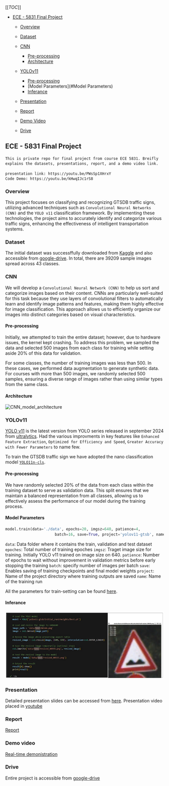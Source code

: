 [[_TOC_]]

* [ECE - 5831 Final Project](#ece---5831-final-project)

    * [Overview](#overview)
    * [Dataset](#Dataset)
    * [CNN](#cnn)
    
        * [Pre-processing](#Pre-processing)
        * [Architecture](#Architecture)
    * [YOLOv11](#YOLOv11)
        
        * [Pre-processing](#Pre-processing)
        * [Model Parameters](#Model Parameters)
        * [Inferance](#Inferance)
    * [Presentation](#Presentation)
    * [Report](#Report)
    * [Demo Video](#demo-video)
    * [Drive](#drive)





## ECE - 5831 Final Project
    This is private repo for final project from course ECE 5831. Breifly explains the datasets, presentations, report, and a demo video link.

    presentation link: https://youtu.be/PWsSp1XHrxY
    Code Demo: https://youtu.be/kHwqIJc1rS8

### Overview
This project focuses on classifying and recognizing GTSDB traffic signs, utilizing advanced techniques such as `Convolutional Neural Networks (CNN)` and the `YOLO v11` classification framework. By implementing these technologies, the project aims to accurately identify and categorize various traffic signs, enhancing the effectiveness of intelligent transportation systems.

### Dataset
The initial dataset was successffully downloaded from [Kaggle][01] and also accessible from [google-drive][10]. In total, there are 39209 sample images spread across 43 classes.

### CNN
We will develop a `Convolutional Neural Network (CNN)` to help us sort and categorize images based on their content. CNNs are particularly well-suited for this task because they use layers of convolutional filters to automatically learn and identify image patterns and features, making them highly effective for image classification. This approach allows us to efficiently organize our images into distinct categories based on visual characteristics.

#### Pre-processing
Initially, we attempted to train the entire dataset; however, due to hardware issues, the kernel kept crashing. To address this problem, we sampled the data and selected 500 images from each class for training while setting aside 20% of this data for validation.

For some classes, the number of training images was less than 500. In these cases, we performed data augmentation to generate synthetic data. For courses with more than 500 images, we randomly selected 500 samples, ensuring a diverse range of images rather than using similar types from the same class.

#### Architecture
![CNN_model_architecture](project/images/CNN_model_architecture.jpeg)

### YOLOv11
[YOLO v11][02] is the latest version from YOLO series released in september 2024 from [ultralytics][03]. Had the various improvments in key features like `Enhanced Feature Extraction`, `Optimized for Efficiency and Speed`, `Greater Accuracy with Fewer Parameters` to name few.

To train the GTSDB traffic sign we have adopted the nano classification model [`YOLO11n-cls`][04].

#### Pre-processing
We have randomly selected 20% of the data from each class within the training dataset to serve as validation data. This split ensures that we maintain a balanced representation from all classes, allowing us to effectively assess the performance of our model during the training process. 

#### Model Parameters
```python
model.train(data='./data', epochs=20, imgsz=640, patience=4,
                      batch=16, save=True, project='yolov11-gtsb', name='initial_run')
```
`data`: Data folder where it contains the train, validation and test dataset
`epoches`: Total number of training epoches
`imgsz`: Traget image size for training. Initially YOLO v11 trained on image size on 640.
`patience`: Number of epochs to wait without improvement in validation metrics before early stopping the training
`batch`: specify number of images per batch
`save`: Enables saving of training checkpoints and final model weights
`project`: Name of the project directory where training outputs are saved
`name`: Name of the training run

All the parameters for train-setting can be found [here][05].

#### Inferance
![yolo-gtsdb-inference](./project/images/Yolo-inference.png)

### Presentation

Detailed presentation slides can be accessed from [here][06].
Presentation video placed in [youtube][11]

### Report

[Report][07]

### Demo video

[Real-time demonistration][08]

### Drive
Entire project is accessible from [google-drive][09]




[01]: https://www.kaggle.com/datasets/meowmeowmeowmeowmeow/gtsrb-german-traffic-sign/data
[02]: https://docs.ultralytics.com/models/yolo11/
[03]: https://www.ultralytics.com/
[04]: https://docs.ultralytics.com/tasks/classify/#models
[05]: https://docs.ultralytics.com/usage/cfg/#train-settings
[06]: https://drive.google.com/drive/folders/1DShEKsFrS3G_HIuqNg99KLAyR86CBugv?usp=sharing
[07]: https://drive.google.com/drive/folders/1eZpeJsTrAb7Vi0glLaD6LhWd8L9_xlUg?usp=sharing
[08]: https://youtu.be/kHwqIJc1rS8
[09]: https://drive.google.com/drive/folders/1hOB5ca8_JNWU8ilpoX9aRbKeBhMTlcI5?usp=sharing
[10]: https://drive.google.com/drive/folders/1BeG7f-_2BksgPQPjyQopV6oXn-3Et2Qo?usp=drive_link
[11]: https://youtu.be/PWsSp1XHrxY